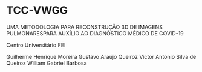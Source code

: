 # TCC-VWGG
UMA METODOLOGIA PARA RECONSTRUÇÃO 3D DE IMAGENS PULMONARESPARA AUXÍLIO AO DIAGNÓSTICO MÉDICO DE COVID-19

Centro Universitário FEI


Guilherme Henrique Moreira
Gustavo Araújo Queiroz
Victor Antonio Silva de Queiroz
William Gabriel Barbosa

